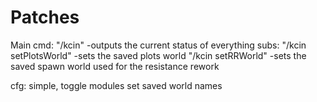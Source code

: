 # Patches

Main cmd: "/kcin" -outputs the current status of everything
subs: "/kcin setPlotsWorld" -sets the saved plots world
      "/kcin setRRWorld" -sets the saved spawn world used for the resistance rework
      
cfg: simple, toggle modules set saved world names
